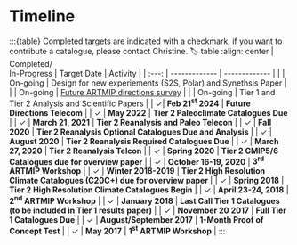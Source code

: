 # Timeline

:::{table} Completed targets are indicated with a checkmark, if you want to contribute a catalogue, please contact Christine.
:label: table
:align: center
| Completed/<br>In-Progress | Target Date | Activity |
| :---: | ------------- | ------------- |
|          | On-going | Design for new experiements (S2S, Polar) and Synethsis Paper |
|          | On-going | [Future ARTMIP directions survey](https://forms.gle/Fai2qPAyiaxYxvSX9) |
|          | On-going | Tier 1 and Tier 2 Analysis and Scientific Papers |
| &#10003;| **Feb 21<sup>st</sup> 2024** | **Future Directions Telecom** |
| &#10003; | **May 2022** | **Tier 2 Paleoclimate Catalogues Due** |
| &#10003; | **March 21, 2021** | **Tier 2 Reanalysis and Paleo Telecon** |
| &#10003; | **Fall 2020** | **Tier 2 Reanalysis Optional Catalogues Due and Analysis** |
| &#10003; | **August 2020** | **Tier 2 Reanalysis Required Catalogues Due** |
| &#10003; | **March 27, 2020** | **Tier 2 Reanalysis Telcon** |
| &#10003; | **Spring 2020** | **Tier 2 CMIP5/6 Catalogues due for overview paper** |
| &#10003; | **October 16-19, 2020** | **3<sup>rd</sup> ARTMIP Workshop** |
| &#10003; | **Winter 2018-2019** | **Tier 2 High Resolution Climate Catalogues (C20C+) due for overview paper** |
| &#10003; | **Spring 2018** | **Tier 2 High Resolution Climate Catalogues Begin** |
| &#10003; | **April 23-24, 2018** | **2<sup>nd</sup> ARTMIP Workshop** |
| &#10003; | **January 2018** | **Last Call Tier 1 Catalogues (to be included in Tier 1 results paper)** |
| &#10003; | **November 20 2017** | **Full Tier 1 Catalogues Due** |
| &#10003; | **August/September 2017** | **1-Month Proof of Concept Test** |
| &#10003; | **May 2017** | **1<sup>st</sup> ARTMIP Workshop** |
:::
